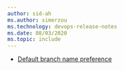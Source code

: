 ```yaml
---
author: sid-ah
ms.author: simerzou
ms.technology: devops-release-notes
ms.date: 08/03/2020
ms.topic: include
---
```


- [Default branch name preference](#default-branch-name-preference)